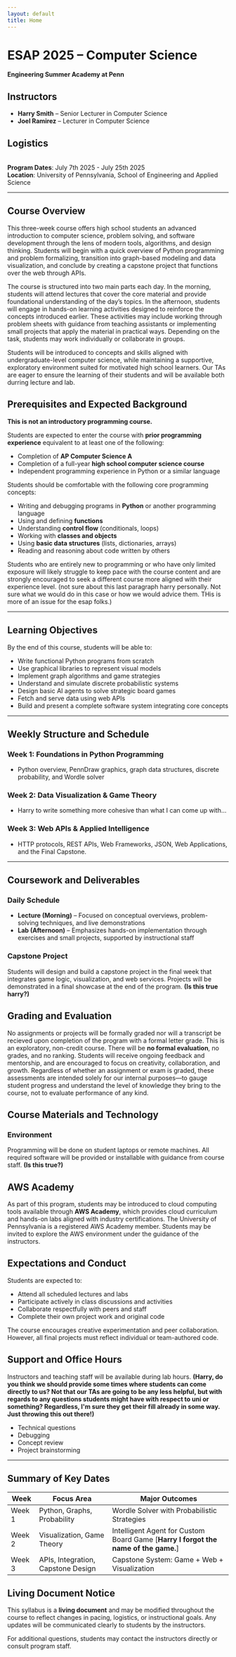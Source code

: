 ```yaml
---
layout: default
title: Home
---
```


# ESAP 2025 – Computer Science

**Engineering Summer Academy at Penn**

## Instructors
* **Harry Smith** – Senior Lecturer in Computer Science<br>
* **Joel Ramirez** – Lecturer in Computer Science

## Logistics
<br>**Program Dates**: July 7th 2025 - July 25th 2025
<br>**Location**: University of Pennsylvania, School of Engineering and Applied Science

---

## Course Overview
This three-week course offers high school students an advanced introduction to computer science, problem solving, and software development through the lens of modern tools, algorithms, and design thinking. Students will begin with a quick overview of Python programming and problem formalizing, transition into graph-based modeling and data visualization, and conclude by creating a capstone project that functions over the web through APIs.

The course is structured into two main parts each day. In the morning, students will attend lectures that cover the core material and provide foundational understanding of the day’s topics. In the afternoon, students will engage in hands-on learning activities designed to reinforce the concepts introduced earlier. These activities may include working through problem sheets with guidance from teaching assistants or implementing small projects that apply the material in practical ways. Depending on the task, students may work individually or collaborate in groups.

Students will be introduced to concepts and skills aligned with undergraduate-level computer science, while maintaining a supportive, exploratory environment suited for motivated high school learners. Our TAs are eager to ensure the learning of their students and will be available both durring lecture and lab. 


## Prerequisites and Expected Background

**This is not an introductory programming course.**

Students are expected to enter the course with **prior programming experience** equivalent to at least one of the following:

* Completion of **AP Computer Science A**
* Completion of a full-year **high school computer science course**
* Independent programming experience in Python or a similar language

Students should be comfortable with the following core programming concepts:

* Writing and debugging programs in **Python** or another programming language
* Using and defining **functions**
* Understanding **control flow** (conditionals, loops)
* Working with **classes and objects**
* Using **basic data structures** (lists, dictionaries, arrays)
* Reading and reasoning about code written by others

Students who are entirely new to programming or who have only limited exposure will likely struggle to keep pace with the course content and are strongly encouraged to seek a different course more aligned with their experience level. (not sure about this last paragraph harry personally. Not sure what we would do in this case or how we would advice them. THis is more of an issue for the esap folks.)

---

## Learning Objectives

By the end of this course, students will be able to:

* Write functional Python programs from scratch
* Use graphical libraries to represent visual models
* Implement graph algorithms and game strategies
* Understand and simulate discrete probabilistic systems
* Design basic AI agents to solve strategic board games
* Fetch and serve data using web APIs
* Build and present a complete software system integrating core concepts

---
## Weekly Structure and Schedule

### **Week 1: Foundations in Python Programming**

- Python overview, PennDraw graphics, graph data structures, discrete probability, and Wordle solver

### **Week 2: Data Visualization & Game Theory**

- Harry to write something more cohesive than what I can come up with...

### **Week 3: Web APIs & Applied Intelligence**

- HTTP protocols, REST APIs, Web Frameworks, JSON, Web Applications, and the Final Capstone. 

---

## Coursework and Deliverables

### **Daily Schedule**

- **Lecture (Morning)** – Focused on conceptual overviews, problem-solving techniques, and live demonstrations
- **Lab (Afternoon)** – Emphasizes hands-on implementation through exercises and small projects, supported by instructional staff


### **Capstone Project**

Students will design and build a capstone project in the final week that integrates game logic, visualization, and web services. Projects will be demonstrated in a final showcase at the end of the program. **(Is this true harry?)**

## Grading and Evaluation
No assignments or projects will be formally graded nor will a transcript be recieved upon completion of the program with a formal letter grade. This is an exploratory, non-credit course. There will be **no formal evaluation**, no grades, and no ranking. Students will receive ongoing feedback and mentorship, and are encouraged to focus on creativity, collaboration, and growth. Regardless of whether an assignment or exam is graded, these assessments are intended solely for our internal purposes—to gauge student progress and understand the level of knowledge they bring to the course, not to evaluate performance of any kind.

## Course Materials and Technology

### **Environment**

Programming will be done on student laptops or remote machines. All required software will be provided or installable with guidance from course staff. **(Is this true?)**

## AWS Academy
<!-- Harry, if I'm not mistaken is this essentially Amazons version of Coursera with access to remote machines? I thought it would be more akin to azure or genuine instances. This is  -->
As part of this program, students may be introduced to cloud computing tools available through **AWS Academy**, which provides cloud curriculum and hands-on labs aligned with industry certifications. The University of Pennsylvania is a registered AWS Academy member. Students may be invited to explore the AWS environment under the guidance of the instructors.

## Expectations and Conduct

Students are expected to:

- Attend all scheduled lectures and labs
- Participate actively in class discussions and activities
- Collaborate respectfully with peers and staff
- Complete their own project work and original code

The course encourages creative experimentation and peer collaboration. However, all final projects must reflect individual or team-authored code.

## Support and Office Hours

Instructors and teaching staff will be available during lab hours.
**(Harry, do you think we should provide some times where students can come directly to us? Not that our TAs are going to be any less helpful, but with regards to any questions students might have with respect to uni or something? Regardless, I'm sure they get their fill already in some way. Just throwing this out there!)**
* Technical questions
* Debugging
* Concept review
* Project brainstorming

---

## Summary of Key Dates

| **Week** | **Focus Area**                     | **Major Outcomes**                                                                 |
| -------- | ---------------------------------- | ---------------------------------------------------------------------------------- |
| Week 1   | Python, Graphs, Probability        | Wordle Solver with Probabilistic Strategies                                        |
| Week 2   | Visualization, Game Theory         | Intelligent Agent for Custom Board Game [**Harry I forgot the name of the game.**] |
| Week 3   | APIs, Integration, Capstone Design | Capstone System: Game + Web + Visualization                                        |

## Living Document Notice

This syllabus is a **living document** and may be modified throughout the course to reflect changes in pacing, logistics, or instructional goals. Any updates will be communicated clearly to students by the instructors.

For additional questions, students may contact the instructors directly or consult program staff.

